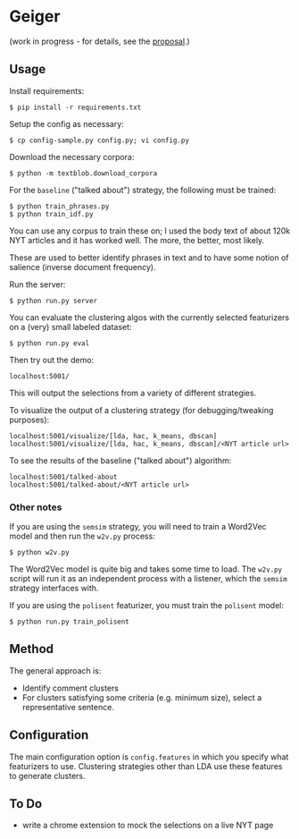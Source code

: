 # Geiger

(work in progress - for details, see the [proposal](proposal/proposal.md).)

## Usage

Install requirements:

    $ pip install -r requirements.txt

Setup the config as necessary:

    $ cp config-sample.py config.py; vi config.py

Download the necessary corpora:

    $ python -m textblob.download_corpora

For the `baseline` ("talked about") strategy, the following must be trained:

    $ python train_phrases.py
    $ python train_idf.py

You can use any corpus to train these on; I used the body text of about 120k NYT articles and it has worked well. The more, the better, most likely.

These are used to better identify phrases in text and to have some notion of salience (inverse document frequency).

Run the server:

    $ python run.py server

You can evaluate the clustering algos with the currently selected featurizers on a (very) small labeled dataset:

    $ python run.py eval

Then try out the demo:

    localhost:5001/

This will output the selections from a variety of different strategies.

To visualize the output of a clustering strategy (for debugging/tweaking purposes):

    localhost:5001/visualize/[lda, hac, k_means, dbscan]
    localhost:5001/visualize/[lda, hac, k_means, dbscan]/<NYT article url>

To see the results of the baseline ("talked about") algorithm:

    localhost:5001/talked-about
    localhost:5001/talked-about/<NYT article url>

### Other notes

If you are using the `semsim` strategy, you will need to train a Word2Vec model and then run the `w2v.py` process:

    $ python w2v.py

The Word2Vec model is quite big and takes some time to load. The `w2v.py` script will run it as an independent process with a listener, which the `semsim` strategy interfaces with.

If you are using the `polisent` featurizer, you must train the `polisent` model:

    $ python run.py train_polisent


## Method

The general approach is:

- Identify comment clusters
- For clusters satisfying some criteria (e.g. minimum size), select a representative sentence.


## Configuration

The main configuration option is `config.features` in which you specify what featurizers to use.
Clustering strategies other than LDA use these features to generate clusters.


## To Do

- write a chrome extension to mock the selections on a live NYT page
